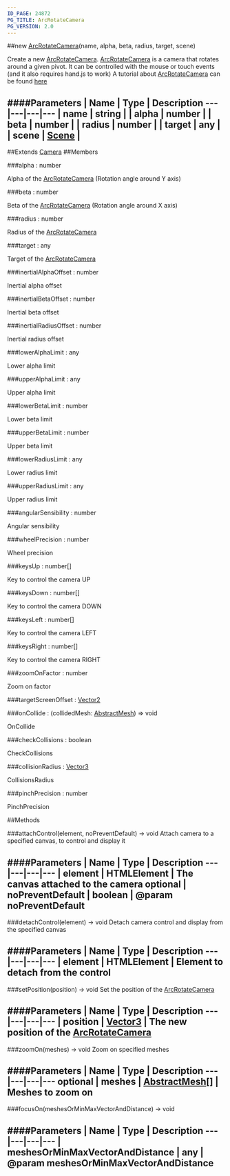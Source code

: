 ```yaml
---
ID_PAGE: 24872
PG_TITLE: ArcRotateCamera
PG_VERSION: 2.0
---
```

##new [ArcRotateCamera](/classes/ArcRotateCamera)(name, alpha, beta, radius, target, scene)



Create a new [ArcRotateCamera](/classes/ArcRotateCamera). [ArcRotateCamera](/classes/ArcRotateCamera) is a camera that rotates around a given pivot. It can be controlled with the mouse or touch events (and it also requires hand.js to work)
A tutorial about [ArcRotateCamera](/classes/ArcRotateCamera) can be found [here](https://github.com/BabylonJS/Babylon.js/wiki/05-Cameras)




####Parameters
 | Name | Type | Description
---|---|---|---
 | name | string | 
 | alpha | number | 
 | beta | number | 
 | radius | number | 
 | target | any | 
 | scene | [Scene](/classes/Scene) | 
---

##Extends [Camera](/classes/Camera)
##Members

###alpha : number




Alpha of the [ArcRotateCamera](/classes/ArcRotateCamera) (Rotation angle around Y axis)



###beta : number




Beta of the [ArcRotateCamera](/classes/ArcRotateCamera) (Rotation angle around X axis)



###radius : number




Radius of the [ArcRotateCamera](/classes/ArcRotateCamera)



###target : any




Target of the [ArcRotateCamera](/classes/ArcRotateCamera)



###inertialAlphaOffset : number




Inertial alpha offset



###inertialBetaOffset : number




Inertial beta offset



###inertialRadiusOffset : number




Inertial radius offset



###lowerAlphaLimit : any




Lower alpha limit



###upperAlphaLimit : any




Upper alpha limit



###lowerBetaLimit : number




Lower beta limit



###upperBetaLimit : number




Upper beta limit



###lowerRadiusLimit : any




Lower radius limit



###upperRadiusLimit : any




Upper radius limit



###angularSensibility : number




Angular sensibility



###wheelPrecision : number




Wheel precision



###keysUp : number[]




Key to control the camera UP



###keysDown : number[]




Key to control the camera DOWN



###keysLeft : number[]




Key to control the camera LEFT



###keysRight : number[]




Key to control the camera RIGHT



###zoomOnFactor : number




Zoom on factor



###targetScreenOffset : [Vector2](/classes/Vector2)




###onCollide : (collidedMesh: [AbstractMesh](/classes/AbstractMesh)) =&gt; void




OnCollide



###checkCollisions : boolean




CheckCollisions



###collisionRadius : [Vector3](/classes/Vector3)




CollisionsRadius



###pinchPrecision : number




PinchPrecision











##Methods

###attachControl(element, noPreventDefault) &rarr; void
Attach camera to a specified canvas, to control and display it





####Parameters
 | Name | Type | Description
---|---|---|---
 | element | HTMLElement | The canvas attached to the camera
optional | noPreventDefault | boolean | @param noPreventDefault
---

###detachControl(element) &rarr; void
Detach camera control and display from the specified canvas





####Parameters
 | Name | Type | Description
---|---|---|---
 | element | HTMLElement | Element to detach from the control
---

###setPosition(position) &rarr; void
Set the position of the [ArcRotateCamera](/classes/ArcRotateCamera)





####Parameters
 | Name | Type | Description
---|---|---|---
 | position | [Vector3](/classes/Vector3) | The new position of the [ArcRotateCamera](/classes/ArcRotateCamera)
---

###zoomOn(meshes) &rarr; void
Zoom on specified meshes





####Parameters
 | Name | Type | Description
---|---|---|---
optional | meshes | [AbstractMesh](/classes/AbstractMesh)[] | Meshes to zoom on
---

###focusOn(meshesOrMinMaxVectorAndDistance) &rarr; void

####Parameters
 | Name | Type | Description
---|---|---|---
 | meshesOrMinMaxVectorAndDistance | any | @param meshesOrMinMaxVectorAndDistance
---
